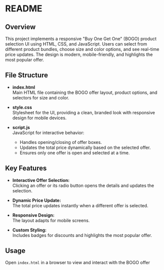 # README

## Overview

This project implements a responsive "Buy One Get One" (BOGO) product selection UI using HTML, CSS, and JavaScript. Users can select from different product bundles, choose size and color options, and see real-time price updates. The design is modern, mobile-friendly, and highlights the most popular offer.

## File Structure

- **index.html**  
  Main HTML file containing the BOGO offer layout, product options, and selectors for size and color.

- **style.css**  
  Stylesheet for the UI, providing a clean, branded look with responsive design for mobile devices.

- **script.js**  
  JavaScript for interactive behavior:
  - Handles opening/closing of offer boxes.
  - Updates the total price dynamically based on the selected offer.
  - Ensures only one offer is open and selected at a time.

## Key Features

- **Interactive Offer Selection:**  
  Clicking an offer or its radio button opens the details and updates the selection.

- **Dynamic Price Update:**  
  The total price updates instantly when a different offer is selected.

- **Responsive Design:**  
  The layout adapts for mobile screens.

- **Custom Styling:**  
  Includes badges for discounts and highlights the most popular offer.

## Usage

Open `index.html` in a browser to view and interact with the BOGO offer
